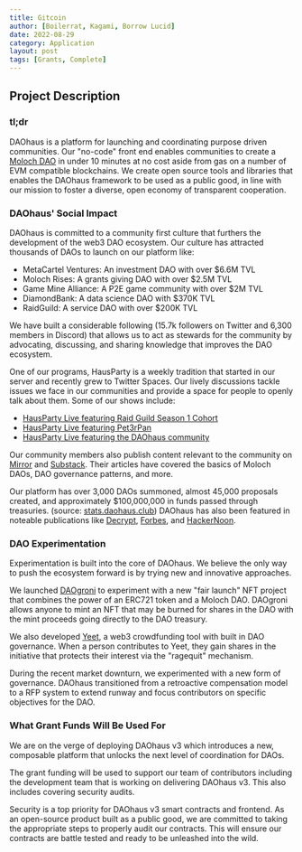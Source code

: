 ```yaml
---
title: Gitcoin
author: [Boilerrat, Kagami, Borrow Lucid]
date: 2022-08-29
category: Application
layout: post
tags: [Grants, Complete]
---
```


## Project Description

### tl;dr
DAOhaus is a platform for launching and coordinating purpose driven communities. Our "no-code" front end enables communities to create a [Moloch DAO](https://molochdao.com/docs/introduction/wtf-is-moloch/) in under 10 minutes at no cost aside from gas on a number of EVM compatible blockchains. We create open source tools and libraries that enables the DAOhaus framework to be used as a public good, in line with our mission to foster a diverse, open economy of transparent cooperation. 



### DAOhaus' Social Impact
DAOhaus is committed to a community first culture that furthers the development of the web3 DAO ecosystem. Our culture has attracted thousands of DAOs to launch on our platform like: 
* MetaCartel Ventures: An investment DAO with over $6.6M TVL 
* Moloch Rises: A grants giving DAO with over $2.5M TVL 
* Game Mine Alliance: A P2E game community with over $2M TVL 
* DiamondBank: A data science DAO with $370K TVL 
* RaidGuild: A service DAO with over $200K TVL 

We have built a considerable following (15.7k followers on Twitter and 6,300 members in Discord) that allows us to act as stewards for the community by advocating, discussing, and sharing knowledge that improves the DAO ecosystem. 

One of our programs, HausParty is a weekly tradition that started in our server and recently grew to Twitter Spaces. Our lively discussions tackle issues we face in our communities and provide a space for people to openly talk about them. Some of our shows include: 
* [HausParty Live featuring Raid Guild Season 1 Cohort](https://www.youtube.com/watch?v=TqbxysgGp9k&feature=youtu.be)
* [HausParty Live featuring Pet3rPan](https://www.youtube.com/watch?v=AigxK-zlTLc)
* [HausParty Live featuring the DAOhaus community](https://www.twitch.tv/videos/1435491600)

Our community members also publish content relevant to the community on [Mirror](https://daohaus.mirror.xyz/) and [Substack](https://daohaus.substack.com/). Their articles have covered the basics of Moloch DAOs, DAO governance patterns, and more. 

Our platform has over 3,000 DAOs summoned, almost 45,000 proposals created, and approximately $100,000,000 in funds passed through treasuries. (source: [stats.daohaus.club](https://stats.daohaus.club/)) DAOhaus has also been featured in noteable publications like [Decrypt](https://decrypt.co/resources/how-to-launch-decentralized-autonomous-organization-dao), [Forbes](https://www.forbes.com/sites/alisonmccauley/2021/11/19/dawn-of-the-dao-what-happens-when-the-crowd-holds-the-power-of-a-corporation/), and [HackerNoon](https://hackernoon.com/everything-you-need-to-know-about-daos-decentralized-autonomous-organizations).


### DAO Experimentation
Experimentation is built into the core of DAOhaus. We believe the only way to push the ecosystem forward is by trying new and innovative approaches.

We launched [DAOgroni](https://daogroni.daohaus.club/) to experiment with a new "fair launch" NFT project that combines the power of an ERC721 token and a Moloch DAO. DAOgroni allows anyone to mint an NFT that may be burned for shares in the DAO with the mint proceeds going directly to the DAO treasury.

We also developed [Yeet](https://yeet.daohaus.club/), a web3 crowdfunding tool with built in DAO governance. When a person contributes to Yeet, they gain shares in the initiative that protects their interest via the "ragequit" mechanism. 

During the recent market downturn, we experimented with a new form of governance. DAOhaus transitioned from a retroactive compensation model to a RFP system to extend runway and focus contributors on specific objectives for the DAO. 


### What Grant Funds Will Be Used For
We are on the verge of deploying DAOhaus v3 which introduces a new, composable platform that unlocks the next level of coordination for DAOs. 

The grant funding will be used to support our team of contributors including the development team that is working on delivering DAOhaus v3. This also includes covering security audits. 

Security is a top priority for DAOhaus v3 smart contracts and frontend. As an open-source product built as a public good, we are committed to taking the appropriate steps to properly audit our contracts. This will ensure our contracts are battle tested and ready to be unleashed into the wild. 

